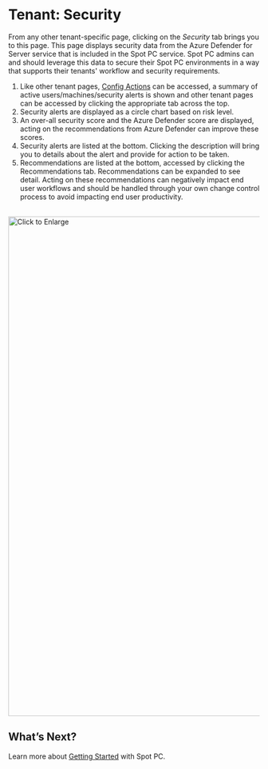 <meta name="robots" content="noindex">

# Tenant: Security
From any other tenant-specific page, clicking on the _Security_ tab brings you to this page. This page displays security data from the Azure Defender for Server service that is included in the Spot PC service. Spot PC admins can and should leverage this data to secure their Spot PC environments in a way that supports their tenants' workflow and security requirements.

1. Like other tenant pages, [Config Actions](spot-pc/features/config-actions/) can be accessed, a summary of active users/machines/security alerts is shown and other tenant pages can be accessed by clicking the appropriate tab across the top.
2. Security alerts are displayed as a circle chart based on risk level.
3. An over-all security score and the Azure Defender score are displayed, acting on the recommendations from Azure Defender can improve these scores.
4. Security alerts are listed at the bottom. Clicking the description will bring you to details about the alert and provide for action to be taken.
5. Recommendations are listed at the bottom, accessed by clicking the Recommendations tab. Recommendations can be expanded to see detail. Acting on these recommendations can negatively impact end user workflows and should be handled through your own change control process to avoid impacting end user productivity.

<br><a href="https://docs.spot.io/spot-pc/_media/features-spot-pc-console-tenant-security-01.png" target="_blank"><img src="/spot-pc/_media/features-spot-pc-console-tenant-security-01" alt="Click to Enlarge" width="1000"> </a>

## What’s Next?

Learn more about [Getting Started](spot-pc/getting-started/) with Spot PC.
